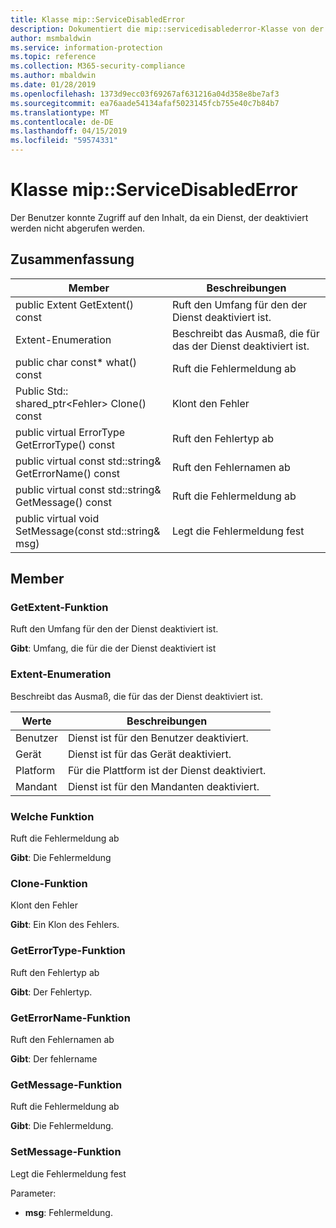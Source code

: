 ```yaml
---
title: Klasse mip::ServiceDisabledError
description: Dokumentiert die mip::servicedisablederror-Klasse von der Microsoft Information Protection (MIP) SDK.
author: msmbaldwin
ms.service: information-protection
ms.topic: reference
ms.collection: M365-security-compliance
ms.author: mbaldwin
ms.date: 01/28/2019
ms.openlocfilehash: 1373d9ecc03f69267af631216a04d358e8be7af3
ms.sourcegitcommit: ea76aade54134afaf5023145fcb755e40c7b84b7
ms.translationtype: MT
ms.contentlocale: de-DE
ms.lasthandoff: 04/15/2019
ms.locfileid: "59574331"
---
```

# <a name="class-mipservicedisablederror"></a>Klasse mip::ServiceDisabledError 
Der Benutzer konnte Zugriff auf den Inhalt, da ein Dienst, der deaktiviert werden nicht abgerufen werden.
  
## <a name="summary"></a>Zusammenfassung
 Member                        | Beschreibungen                                
--------------------------------|---------------------------------------------
public Extent GetExtent() const  |  Ruft den Umfang für den der Dienst deaktiviert ist.
Extent-Enumeration  |  Beschreibt das Ausmaß, die für das der Dienst deaktiviert ist.
public char const* what() const  |  Ruft die Fehlermeldung ab
Public Std:: shared_ptr\<Fehler\> Clone() const  |  Klont den Fehler
public virtual ErrorType GetErrorType() const  |  Ruft den Fehlertyp ab
public virtual const std::string& GetErrorName() const  |  Ruft den Fehlernamen ab
public virtual const std::string& GetMessage() const  |  Ruft die Fehlermeldung ab
public virtual void SetMessage(const std::string& msg)  |  Legt die Fehlermeldung fest
  
## <a name="members"></a>Member
  
### <a name="getextent-function"></a>GetExtent-Funktion
Ruft den Umfang für den der Dienst deaktiviert ist.

  
**Gibt**: Umfang, die für die der Dienst deaktiviert ist
  
### <a name="extent-enum"></a>Extent-Enumeration

Beschreibt das Ausmaß, die für das der Dienst deaktiviert ist.

 Werte                         | Beschreibungen                                
--------------------------------|---------------------------------------------
Benutzer            | Dienst ist für den Benutzer deaktiviert.
Gerät            | Dienst ist für das Gerät deaktiviert.
Platform            | Für die Plattform ist der Dienst deaktiviert.
Mandant            | Dienst ist für den Mandanten deaktiviert.



### <a name="what-function"></a>Welche Funktion
Ruft die Fehlermeldung ab

  
**Gibt**: Die Fehlermeldung
  
### <a name="clone-function"></a>Clone-Funktion
Klont den Fehler

  
**Gibt**: Ein Klon des Fehlers.
  
### <a name="geterrortype-function"></a>GetErrorType-Funktion
Ruft den Fehlertyp ab

  
**Gibt**: Der Fehlertyp.
  
### <a name="geterrorname-function"></a>GetErrorName-Funktion
Ruft den Fehlernamen ab

  
**Gibt**: Der fehlername
  
### <a name="getmessage-function"></a>GetMessage-Funktion
Ruft die Fehlermeldung ab

  
**Gibt**: Die Fehlermeldung.
  
### <a name="setmessage-function"></a>SetMessage-Funktion
Legt die Fehlermeldung fest

Parameter:  
* **msg**: Fehlermeldung.